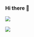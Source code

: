 ### Hi there 👋

<img src="https://github-readme-stats.vercel.app/api/top-langs/?username=alswl0912&layout=compact"><br><br>
<img src="https://github-readme-stats.vercel.app/api?username=alswl0912&show_icons=true">
